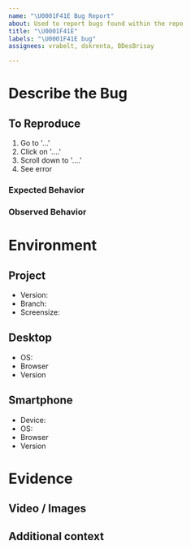 ```yaml
---
name: "\U0001F41E Bug Report"
about: Used to report bugs found within the repo
title: "\U0001F41E"
labels: "\U0001F41E bug"
assignees: vrabelt, dskrenta, BDesBrisay

---
```


# Describe the Bug <!-- A clear and concise description of what the bug is -->


## To Reproduce
1. Go to '...'
2. Click on '....'
3. Scroll down to '....'
4. See error

### Expected Behavior <!-- A clear and concise description of what you expected to happen -->


### Observed Behavior <!-- What happens instead of the expected? -->


# Environment

## Project <!-- See `package-lock.json` -->
 - Version: <!-- Of the project -->
 - Branch: <!-- Git -->
 - Screensize: <!-- For frontend tasks -->

## Desktop <!-- Delete this section if unapplicable -->
 - OS: <!-- [e.g. iOS] -->
 - Browser <!-- [e.g. chrome, safari] -->
 - Version <!-- [e.g. 22] -->

## Smartphone <!-- Delete this section if unapplicable -->
 - Device: <!-- [e.g. iPhone6] -->
 - OS: <!-- [e.g. iOS8.1] -->
 - Browser <!-- [e.g. stock browser, safari] -->
 - Version <!-- [e.g. 22] -->

# Evidence

## Video / Images <!-- If possible, add screenshots / screencasts -->


## Additional context <!-- Add any other context about the problem here -->
